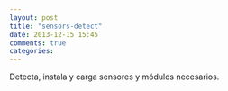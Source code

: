 ```yaml
---
layout: post
title: "sensors-detect"
date: 2013-12-15 15:45
comments: true
categories: 
---
```

Detecta, instala y carga sensores y módulos necesarios.

